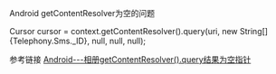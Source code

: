 Android getContentResolver为空的问题

Cursor cursor = context.getContentResolver().query(uri, new String[]{Telephony.Sms._ID}, null, null, null);

参考链接
[Android---相册getContentResolver().query结果为空指针](https://blog.csdn.net/trent1985/article/details/51533274)
